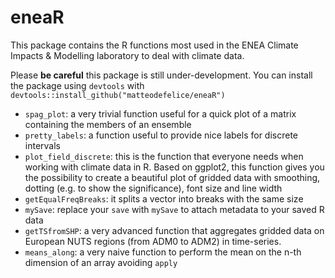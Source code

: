 # eneaR
This package contains the R functions most used in the ENEA Climate Impacts & Modelling laboratory to deal with climate data. 

Please **be careful** this package is still under-development. 
You can install the package using `devtools` with `devtools::install_github("matteodefelice/eneaR")`

- `spag_plot`: a very trivial function useful for a quick plot of a matrix containing the members of an ensemble
- `pretty_labels`: a function useful to provide nice labels for discrete intervals
- `plot_field_discrete`: this is the function that everyone needs when working with climate data in R. Based on ggplot2, this function gives you the possibility to create a beautiful plot of gridded data with smoothing, dotting (e.g. to show the significance), font size and line width
- `getEqualFreqBreaks`: it splits a vector into breaks with the same size
- `mySave`: replace your `save` with `mySave` to attach metadata to your saved R data
- `getTSfromSHP`: a very advanced function that aggregates gridded data on European NUTS regions (from ADM0 to ADM2) in time-series. 
- `means_along`: a very naive function to perform the mean on the n-th dimension of an array avoiding `apply`

